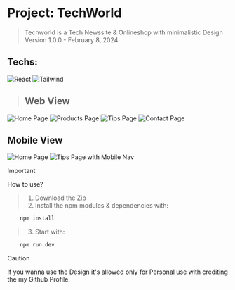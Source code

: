 # Project: TechWorld

> Techworld is a Tech Newssite & Onlineshop with minimalistic Design
> Version 1.0.0 - February 8, 2024

## Techs: 
![React](https://img.icons8.com/external-tal-revivo-color-tal-revivo/48/external-react-a-javascript-library-for-building-user-interfaces-logo-color-tal-revivo.png)
![Tailwind](https://img.icons8.com/fluency/48/tailwind_css.png)

> ## Web View
![Home Page](src/assets/images/screenshots/14.png)
![Products Page](src/assets/images/screenshots/13.png)
![Tips Page](src/assets/images/screenshots/12.png)
![Contact Page](src/assets/images/screenshots/11.png)

## Mobile View 
![Home Page](src/assets/images/screenshots/23.png)
![Tips Page with Mobile Nav](src/assets/images/screenshots/21.png)

> [!IMPORTANT]
> How to use?

> 1. Download the Zip
> 1. Install the npm modules & dependencies with:
```js
    npm install
```
> 3. Start with: 
```js
    npm run dev
```
    
    
> [!CAUTION]
> If you wanna use the Design it's allowed only for Personal use with crediting the my Github Profile.